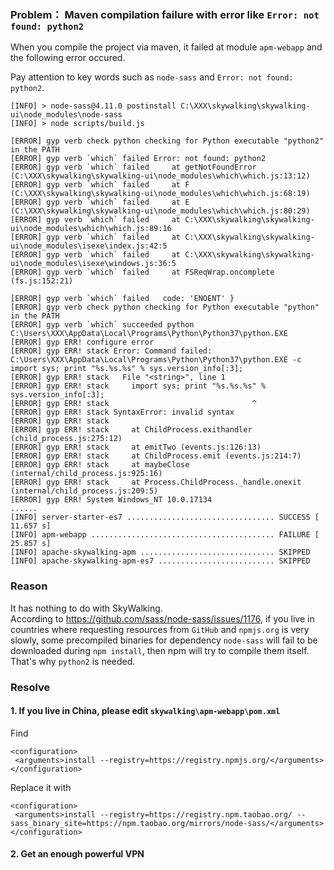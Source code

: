 ### Problem： Maven compilation failure with error like `Error: not found: python2`
When you compile the project via maven, it failed at module `apm-webapp` and the following error occured.

Pay attention to key words such as `node-sass` and `Error: not found: python2`.

```
[INFO] > node-sass@4.11.0 postinstall C:\XXX\skywalking\skywalking-ui\node_modules\node-sass
[INFO] > node scripts/build.js

[ERROR] gyp verb check python checking for Python executable "python2" in the PATH
[ERROR] gyp verb `which` failed Error: not found: python2
[ERROR] gyp verb `which` failed     at getNotFoundError (C:\XXX\skywalking\skywalking-ui\node_modules\which\which.js:13:12)
[ERROR] gyp verb `which` failed     at F (C:\XXX\skywalking\skywalking-ui\node_modules\which\which.js:68:19)
[ERROR] gyp verb `which` failed     at E (C:\XXX\skywalking\skywalking-ui\node_modules\which\which.js:80:29)
[ERROR] gyp verb `which` failed     at C:\XXX\skywalking\skywalking-ui\node_modules\which\which.js:89:16
[ERROR] gyp verb `which` failed     at C:\XXX\skywalking\skywalking-ui\node_modules\isexe\index.js:42:5
[ERROR] gyp verb `which` failed     at C:\XXX\skywalking\skywalking-ui\node_modules\isexe\windows.js:36:5
[ERROR] gyp verb `which` failed     at FSReqWrap.oncomplete (fs.js:152:21)

[ERROR] gyp verb `which` failed   code: 'ENOENT' }
[ERROR] gyp verb check python checking for Python executable "python" in the PATH
[ERROR] gyp verb `which` succeeded python C:\Users\XXX\AppData\Local\Programs\Python\Python37\python.EXE
[ERROR] gyp ERR! configure error 
[ERROR] gyp ERR! stack Error: Command failed: C:\Users\XXX\AppData\Local\Programs\Python\Python37\python.EXE -c import sys; print "%s.%s.%s" % sys.version_info[:3];
[ERROR] gyp ERR! stack   File "<string>", line 1
[ERROR] gyp ERR! stack     import sys; print "%s.%s.%s" % sys.version_info[:3];
[ERROR] gyp ERR! stack                                ^
[ERROR] gyp ERR! stack SyntaxError: invalid syntax
[ERROR] gyp ERR! stack 
[ERROR] gyp ERR! stack     at ChildProcess.exithandler (child_process.js:275:12)
[ERROR] gyp ERR! stack     at emitTwo (events.js:126:13)
[ERROR] gyp ERR! stack     at ChildProcess.emit (events.js:214:7)
[ERROR] gyp ERR! stack     at maybeClose (internal/child_process.js:925:16)
[ERROR] gyp ERR! stack     at Process.ChildProcess._handle.onexit (internal/child_process.js:209:5)
[ERROR] gyp ERR! System Windows_NT 10.0.17134
......
[INFO] server-starter-es7 ................................. SUCCESS [ 11.657 s]
[INFO] apm-webapp ......................................... FAILURE [ 25.857 s]
[INFO] apache-skywalking-apm .............................. SKIPPED
[INFO] apache-skywalking-apm-es7 .......................... SKIPPED
```

### Reason

It has nothing to do with SkyWalking.   
According to https://github.com/sass/node-sass/issues/1176, if you live in countries where requesting resources from `GitHub` and `npmjs.org` is very slowly, some precompiled binaries for dependency `node-sass` will fail to be downloaded during `npm install`, then npm will try to compile them itself. That's why `python2` is needed.

### Resolve
#### 1. If you live in China, please edit `skywalking\apm-webapp\pom.xml`     
Find
```
<configuration>  
 <arguments>install --registry=https://registry.npmjs.org/</arguments>  
</configuration>
```
Replace it with
```
<configuration>  
 <arguments>install --registry=https://registry.npm.taobao.org/ --sass_binary_site=https://npm.taobao.org/mirrors/node-sass/</arguments>  
</configuration>
```
#### 2. Get an enough powerful VPN
